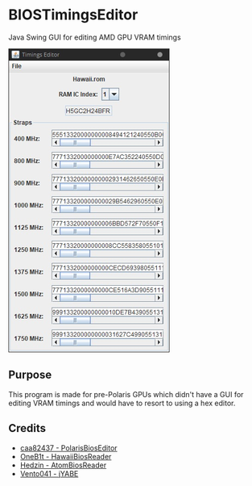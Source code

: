 # BIOSTimingsEditor
Java Swing GUI for editing AMD GPU VRAM timings

![Screenshot](https://raw.githubusercontent.com/integralfx/BIOSTimingsEditor/master/timings_editor.jpg)

## Purpose
This program is made for pre-Polaris GPUs which didn't have a GUI for editing VRAM timings and would have to resort to using a hex editor.

## Credits
* [caa82437 - PolarisBiosEditor](https://github.com/caa82437/PolarisBiosEditor)
* [OneB1t - HawaiiBiosReader](https://github.com/OneB1t/HawaiiBiosReader)
* [Hedzin - AtomBiosReader](https://github.com/Hedzin/AtomBiosReader)
* [Vento041 - jYABE](https://www.overclock.net/forum/67-amd/1637422-wip-early-release-jyabe-yet-another-bios-editor-still-not-finished.html)
